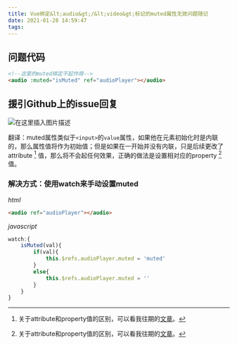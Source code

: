 ```yaml
---
title: Vue绑定&lt;audio&gt;/&lt;video&gt;标记的muted属性无效问题随记
date: 2021-01-28 14:59:47
tags:
---
```

## 问题代码
```html
<!--这里的muted绑定不起作用-->
<audio :muted="isMuted" ref="audioPlayer"></audio>
```
<!-- more -->
## 援引Github上的issue回复
![在这里插入图片描述](https://img-blog.csdnimg.cn/20210127220113689.png?x-oss-process=image/watermark,type_ZmFuZ3poZW5naGVpdGk,shadow_10,text_aHR0cHM6Ly9ibG9nLmNzZG4ubmV0L3NpbmF0XzM0OTMwNjQw,size_16,color_FFFFFF,t_70)

翻译：muted属性类似于`<input>`的`value`属性，如果他在元素初始化时是内联的，那么属性值将作为初始值；但是如果在一开始并没有内联，只是后续更改了attribute [^1] 值，那么将不会起任何效果，正确的做法是设置相对应的property [^1] 值。


[^1]: 关于attribute和property值的区别，可以看我往期的[文章](https://blog.csdn.net/sinat_34930640/article/details/76310396)。

### 解决方式：使用watch来手动设置muted
*html*
```html
<audio ref="audioPlayer"></audio>
```
*javascript*
```javascript
watch:{
	isMuted(val){
		if(val){
			this.$refs.audioPlayer.muted = 'muted'
		}
		else{
			this.$refs.audioPlayer.muted = ''
		}
	}
}
```
